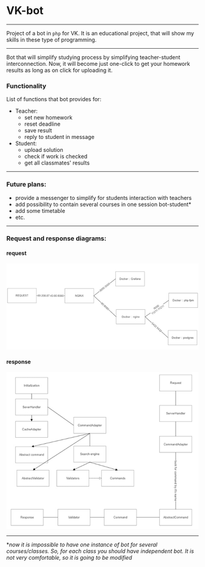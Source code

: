 # VK-bot

---

Project of a bot in `php` for VK.
It is an educational project, that will show my skills in these type of programming.

---

Bot that will simplify studying process by simplifying teacher-student interconnection.
Now, it will become just one-click to get your homework results as long as on click for uploading it.

### Functionality

List of functions that bot provides for:

- Teacher: 
  - set new homework
  - reset deadline
  - save result
  - reply to student in message
- Student:
  - upload solution
  - check if work is checked
  - get all classmates' results

---

### Future plans:

- provide a messenger to simplify for students interaction with teachers
- add possibility to contain several courses in one session bot-student*
- add some timetable
- etc.

---

### Request and response diagrams:

#### request

![request](.github/static/request_diagram.png)

#### response

![response](.github/static/response_diagram.png)

---
**now it is impossible to have one instance of bot for several courses/classes.
So, for each class you should have independent bot. It is not very comfortable, so it is going to be modified*
